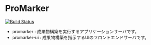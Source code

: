 # ProMarker

[![Build Status](https://dev.azure.com/vemicho/mir/_apis/build/status/vemic.promarker?branchName=master)](https://dev.azure.com/vemicho/mir/_build/latest?definitionId=2&branchName=azure-pipelines)

- promarker : 成果物構築を実行するアプリケーションサーバです。  
- promarker-ui : 成果物構築を指示するUIのフロントエンドサーバです。

